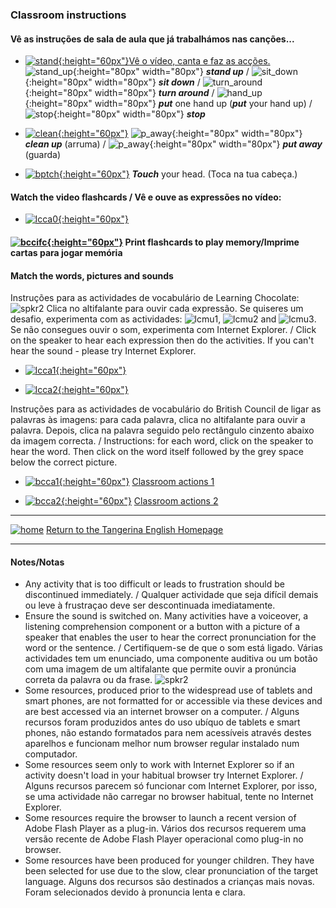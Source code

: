 <head>
<!-- Global site tag (gtag.js) - Google Analytics -->
<script async src="https://www.googletagmanager.com/gtag/js?id=UA-160613202-2"></script>
<script>
  window.dataLayer = window.dataLayer || [];
  function gtag(){dataLayer.push(arguments);}
  gtag('js', new Date());

  gtag('config', 'UA-160613202-2');
</script>
</head>

### Classroom instructions

#### Vê as instruções de sala de aula que já trabalhámos nas canções...

* [![stand](/images/stand.png){:height="60px"}](https://www.youtube.com/watch?v=WsiRSWthV1k)[Vê o vídeo, canta e faz as acções.](https://www.youtube.com/watch?v=WsiRSWthV1k)   
![stand_up](/images/stand_up.gif){:height="80px" width="80px"} ***stand up*** / ![sit_down](/images/sit_down.gif){:height="80px" width="80px"} ***sit down*** / ![turn_around](/images/turn_around.gif){:height="80px" width="80px"} ***turn around*** / ![hand_up](/images/hand_up.gif){:height="80px" width="80px"} ***put*** one hand up (***put*** your hand up) / ![stop](/images/stop.gif){:height="80px" width="80px"} ***stop***  

* [![clean](/images/clean.png){:height="60px"}](https://www.youtube.com/watch?v=RmNCryV6G_M)  ![p_away](/images/clean.gif){:height="80px" width="80px"} ***clean up*** (arruma) / ![p_away](/images/p_away.gif){:height="80px" width="80px"} ***put away*** (guarda)  

* [![bptch](/images/bptch.png){:height="60px"}](https://www.youtube.com/watch?v=3ZWtDfBoU-E)  ***Touch*** your head. (Toca na tua cabeça.)  

#### Watch the video flashcards / Vê e ouve as expressões no vídeo:  

* [![lcca0](/images/lcca0.png){:height="60px"}](https://www.youtube.com/watch?v=UIGD9uFY-C4)


#### [![bccifc](/images/bccifc.PNG){:height="60px"}](https://learnenglishkids.britishcouncil.org/sites/kids/files/attachment/flashcards-classroom-language.pdf) Print flashcards to play memory/Imprime cartas para jogar memória   

#### Match the words, pictures and sounds  

Instruções para as actividades de vocabulário de Learning Chocolate: ![spkr2](/images/spkr2.PNG) Clica no altifalante para ouvir cada expressão. Se quiseres um desafio, experimenta com as actividades: ![lcmu1](/images/lcmu1.PNG), ![lcmu2](/images/lcmu2.PNG) and ![lcmu3](/images/lcmu3.PNG). Se não consegues ouvir o som, experimenta com Internet Explorer. / Click on the speaker to hear each expression then do the activities. If you can't hear the sound - please try Internet Explorer.  

* [![lcca1](/images/lcca1.PNG){:height="60px"}](http://www.learningchocolate.com/content/lets-go-class)    

* [![lcca2](/images/lcca2.PNG){:height="60px"}](http://www.learningchocolate.com/content/classroom-instructions)  

Instruções para as actividades de vocabulário do British Council de ligar as palavras às imagens: para cada palavra, clica no altifalante para ouvir a palavra. Depois, clica na palavra seguido pelo rectângulo cinzento abaixo da imagem correcta. / Instructions: for each word, click on the speaker to hear the word. Then click on the word itself followed by the grey space below the correct picture.

* [![bcca1](/images/bcca1.PNG){:height="60px"}](https://learnenglishkids.britishcouncil.org/en/word-games/classroom-actions-1) [Classroom actions 1](https://learnenglishkids.britishcouncil.org/en/word-games/classroom-actions-1)  

* [![bcca2](/images/bcca2.PNG){:height="60px"}](https://learnenglishkids.britishcouncil.org/en/word-games/classroom-actions-2) [Classroom actions 2](https://learnenglishkids.britishcouncil.org/en/word-games/classroom-actions-2)

***
[![home](/images/home.PNG)](https://english-homework.github.io/KidooLand) [Return to the Tangerina English Homepage](https://english-homework.github.io/KidooLand)

***

#### Notes/Notas
* Any activity that is too difficult or leads to frustration should be discontinued immediately. / Qualquer actividade que seja difícil demais ou leve à frustraçao deve ser descontinuada imediatamente.
* Ensure the sound is switched on. Many activities have a voiceover, a listening comprehension component or a button with a picture of a speaker that enables the user to hear the correct pronunciation for the word or the sentence. / Certifiquem-se de que o som está ligado. Várias actividades tem um enunciado, uma componente auditiva ou um botão com uma imagem de um altifalante que permite ouvir a pronúncia correta da palavra ou da frase. ![spkr2](/images/spkr2.PNG)
* Some resources, produced prior to the widespread use of tablets and smart phones, are not formatted for or accessible via these devices and are best accessed via an internet browser on a computer. / Alguns recursos foram produzidos antes do uso ubíquo de tablets e smart phones, não estando formatados para nem acessíveis através destes aparelhos e funcionam melhor num browser regular instalado num computador.
* Some resources seem only to work with Internet Explorer so if an activity doesn't load in your habitual browser try Internet Explorer. / Alguns recursos parecem só funcionar com Internet Explorer, por isso, se uma actividade não carregar no browser habitual, tente no Internet Explorer.
* Some resources require the browser to launch a recent version of Adobe Flash Player as a plug-in. Vários dos recursos requerem uma versão recente de Adobe Flash Player operacional como plug-in no browser.
* Some resources have been produced for younger children. They have been selected for use due to the slow, clear pronunciation of the target language. Alguns dos recursos são destinados a crianças mais novas. Foram selecionados devido à pronuncia lenta e clara.
